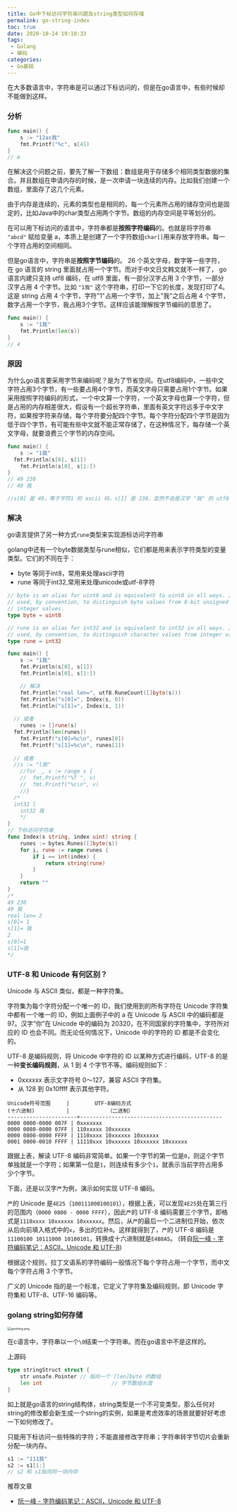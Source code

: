 ```yaml
---
title: Go中下标访问字符串问题及string类型如何存储
permalink: go-string-index
toc: true
date: 2020-10-24 19:10:33
tags:
 - Golang
 - 编码
categories:
 - Go基础
---
```


在大多数语言中，字符串是可以通过下标访问的，但是在go语言中，有些时候却不能做到这样。

<!--more-->

### 分析

```go
func main() {
	s := "12as我"
	fmt.Printf("%c", s[4])
}
// æ
```

在解决这个问题之前，要先了解一下数组：数组是用于存储多个相同类型数据的集合。并且数组在申请内存的时候，是一次申请一块连续的内存。比如我们创建一个数组，里面存了这几个元素。

由于内存是连续的，元素的类型也是相同的，每一个元素所占用的储存空间也是固定的，比如Java中的char类型占用两个字节。数组的内存空间是平等划分的。



在可以用下标访问的语言中，字符串都是**按照字符编码**的。也就是将字符串` "abcd"` 赋给变量 a，本质上是创建了一个字符数组`char[]`用来存放字符串。每一个字符占用的空间相同。

但是go语言中，字符串是**按照字节编码**的。 26 个英文字母，数字等一些字符，在 go 语言的 string 里面就占用一个字节。而对于中文日文韩文就不一样了， go 语言内建只支持 utf8 编码，在 utf8 里面，有一部分汉字占用 3 个字节，一部分汉字占用 4 个字节。比如 `"1我"` 这个字符串，打印一下它的长度，发现打印了4。这是 string 占用 4 个字节，字符"1"占用一个字节，加上"我"之后占用 4 个字节，数字占用一个字节，我占用3个字节。这样应该能理解按字节编码的意思了。



```go
func main() {
	s := "1我"
	fmt.Println(len(s))
}
// 4
```



### 原因

为什么go语言要采用字节来编码呢？是为了节省空间。在utf8编码中，一些中文字符占用3个字节，有一些要占用4个字节，而英文字母只需要占用1个字节。如果采用按照字符编码的形式，一个中文算一个字符，一个英文字母也算一个字符，但是占用的内存相差很大，假设有一个超长字符串，里面有英文字符远多于中文字符，如果按字符来存储，每个字符要分配四个字节。每个字符分配四个字节是因为低于四个字节，有可能有些中文就不能正常存储了，在这种情况下，每存储一个英文字母，就要浪费三个字节的内存空间。

```go
func main() {
	s := "1我"
  fmt.Println(s[0], s[1])
	fmt.Println(s[0], s[1:])
}
// 49 230
// 49 我

//s[0] 是 49，等于字符1 的 ascii 码，s[1] 是 230，显然不会是汉字 "我" 的 utf8，事实它是 utf8 编码的第一字节的值。
```



### 解决

go语言提供了另一种方式`rune`类型来实现游标访问字符串

golang中还有一个byte数据类型与rune相似，它们都是用来表示字符类型的变量类型。它们的不同在于：

- byte 等同于int8，常用来处理ascii字符
- rune 等同于int32,常用来处理unicode或utf-8字符

```go
// byte is an alias for uint8 and is equivalent to uint8 in all ways. It is
// used, by convention, to distinguish byte values from 8-bit unsigned
// integer values.
type byte = uint8

// rune is an alias for int32 and is equivalent to int32 in all ways. It is
// used, by convention, to distinguish character values from integer values.
type rune = int32
```



```go
func main() {
	s := "1我"
	fmt.Println(s[0], s[1])
	fmt.Println(s[0], s[1:])

	// 解决
	fmt.Println("real len=", utf8.RuneCount([]byte(s)))
	fmt.Println("s[0]=", Index(s, 0))
	fmt.Println("s[1]=", Index(s, 1))
 
  // 或者
	runes := []rune(s)
  fmt.Println(len(runes))
	fmt.Printf("s[0]=%c\n", runes[0])
	fmt.Printf("s[1]=%c\n", runes[1])
  
  // 或者
  //s := "l我"
	//for _, v := range s {
	//	fmt.Printf("%T ", v)
	//	fmt.Printf("%c\n", v)
	//}
  /*
  int32 l
	int32 我
	*/
}
// 下标访问字符串
func Index(s string, index uint) string {
	runes := bytes.Runes([]byte(s))
	for i, rune := range runes {
		if i == int(index) {
			return string(rune)
		}
	}
	return ""
}
/*
49 230
49 我
real len= 2
s[0]= 1
s[1]= 我
2
s[0]=1
s[1]=我
*/
```



### UTF-8 和 Unicode 有何区别？

Unicode 与 ASCII 类似，都是一种字符集。

字符集为每个字符分配一个唯一的 ID，我们使用到的所有字符在 Unicode 字符集中都有一个唯一的 ID，例如上面例子中的 a 在 Unicode 与 ASCII 中的编码都是 97。汉字“你”在 Unicode 中的编码为 20320，在不同国家的字符集中，字符所对应的 ID 也会不同。而无论任何情况下，Unicode 中的字符的 ID 都是不会变化的。

UTF-8 是编码规则，将 Unicode 中字符的 ID 以某种方式进行编码，UTF-8 的是一种**变长编码规则**，从 1 到 4 个字节不等。编码规则如下：

- 0xxxxxx 表示文字符号 0～127，兼容 ASCII 字符集。
- 从 128 到 0x10ffff 表示其他字符。

```
Unicode符号范围     |        UTF-8编码方式
(十六进制)          |            （二进制）
----------------------+---------------------------------------------
0000 0000-0000 007F | 0xxxxxxx
0000 0080-0000 07FF | 110xxxxx 10xxxxxx
0000 0800-0000 FFFF | 1110xxxx 10xxxxxx 10xxxxxx
0001 0000-0010 FFFF | 11110xxx 10xxxxxx 10xxxxxx 10xxxxxx
```

跟据上表，解读 UTF-8 编码非常简单。如果一个字节的第一位是`0`，则这个字节单独就是一个字符；如果第一位是`1`，则连续有多少个`1`，就表示当前字符占用多少个字节。

下面，还是以汉字`严`为例，演示如何实现 UTF-8 编码。

`严`的 Unicode 是`4E25`（`100111000100101`），根据上表，可以发现`4E25`处在第三行的范围内（`0000 0800 - 0000 FFFF`），因此`严`的 UTF-8 编码需要三个字节，即格式是`1110xxxx 10xxxxxx 10xxxxxx`。然后，从`严`的最后一个二进制位开始，依次从后向前填入格式中的`x`，多出的位补`0`。这样就得到了，`严`的 UTF-8 编码是`11100100 10111000 10100101`，转换成十六进制就是`E4B8A5`。 (转自[阮一峰 - 字符编码笔记：ASCII，Unicode 和 UTF-8](http://www.ruanyifeng.com/blog/2007/10/ascii_unicode_and_utf-8.html))



根据这个规则，拉丁文语系的字符编码一般情况下每个字符占用一个字节，而中文每个字符占用 3 个字节。

广义的 Unicode 指的是一个标准，它定义了字符集及编码规则，即 Unicode 字符集和 UTF-8、UTF-16 编码等。



### golang string如何存储

<img src="https://i.loli.net/2020/11/14/RI8arN36BMYCovi.jpg" alt="gostring.png" style="zoom:50%;" />

在c语言中，字符串以一个`\0`结束一个字符串。而在go语言中不是这样的。

上源码

```go
type stringStruct struct {
	str unsafe.Pointer // 指向一个 [len]byte 的数组
	len int						 // 字节数组长度
}
```

如上就是go语言的string结构体，string类型是一个不可变类型，那么任何对string的修改都会新生成一个string的实例，如果是考虑效率的场景就要好好考虑一下如何修改了。

只能用下标访问一些特殊的字符；不能直接修改字符串；字符串转字节切片会重新分配一块内存。

```go
s1 := "111我"
s2 := s1[1:]
// s2 和 s1指向同一块内存
```



推荐文章

* [阮一峰 - 字符编码笔记：ASCII，Unicode 和 UTF-8](http://www.ruanyifeng.com/blog/2007/10/ascii_unicode_and_utf-8.html)

